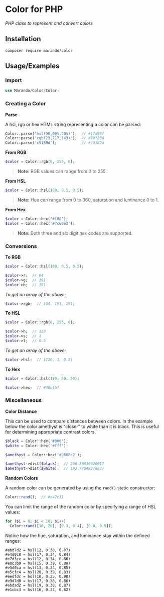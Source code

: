 Color for PHP
=============

_PHP class to represent and convert colors_

## Installation

```shell
composer require marando/color
```


## Usage/Examples

### Import
```php
use Marando/Color/Color;
```

### Creating a Color

**Parse**

A hsl, rgb or hex HTML string representing a color can be parsed:

```php
Color::parse('hsl(90,90%,50%)');  // #17d98f
Color::parse('rgb(23,217,143)');  // #80f20d
Color::parse('c9189d');           // #c9189d
```

**From RGB**

```php
$color = Color::rgb(0, 255, 0);
```
>**Note:** RGB values can range from 0 to 255.

**From HSL**

```php
$color = Color::hsl(180, 0.5, 0.5);
```
>**Note:** Hue can range from 0 to 360, saturation and luminance 0 to 1.

**From Hex**

```php
$color = Color::hex('#f80');
$color = Color::hex('#7c60e2');
```
>**Note:** Both three and six digit hex codes are supported.

### Conversions

**To RGB**

```php
$color = Color::hsl(180, 0.5, 0.5);

$color->r;  // 64
$color->g;  // 191
$color->b;  // 191
```
*To get an array of the above:*
```php
$color->rgb;  // [64, 191, 191]
```

**To HSL**

```php
$color = Color::rgb(0, 255, 0);

$color->h;  // 120
$color->s;  // 1
$color->l;  // 0.5
```
*To get an array of the above:*
```php
$color->hsl;  // [120, 1, 0.5]
```

**To Hex**

```php
$color = Color::hsl(180, 50, 50);

$color->hex;  // #40bfbf
```

### Miscellaneous

**Color Distance**

This can be used to compare distances between colors. In the example below the color amethyst is "closer" to white than it is black. This is useful for determining appropriate contrast colors.

```php
$black = Color::hex('#000');
$white = Color::hex('#fff');

$amethyst = Color::hex('#9668c2');

$amethyst->dist($black);  // 266.36816626617
$amethyst->dist($white);  // 193.77048278827
```

**Random Colors**

A random color can be generated by using the `rand()` static constructor:

```php
Color::rand();  // #c42c11
```

You can limit the range of the random color by specifying a range of HSL values:

```php
for ($i = 0; $i < 10; $i++)
  Color::rand([10, 20], [0.3, 0.4], [0.8, 0.9]);
```
Notice how the hue, saturation, and luminance stay within the defined ranges:
```
#ebd7d2 = hsl(12, 0.38, 0.87)
#e4d0c8 = hsl(17, 0.34, 0.84)
#e7d3ce = hsl(12, 0.34, 0.86)
#e0c3b9 = hsl(15, 0.39, 0.80)
#e5d0ca = hsl(13, 0.34, 0.85)
#e5cfc4 = hsl(20, 0.39, 0.83)
#eedfdc = hsl(10, 0.35, 0.90)
#e9d7d0 = hsl(17, 0.36, 0.86)
#ebdad2 = hsl(19, 0.38, 0.87)
#e1cbc3 = hsl(16, 0.33, 0.82)
```
